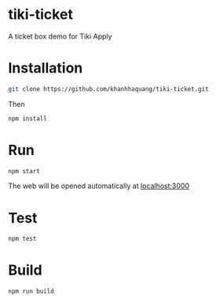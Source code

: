 # tiki-ticket

A ticket box demo for Tiki Apply

# Installation

```sh
git clone https://github.com/khanhhaquang/tiki-ticket.git
```

Then

```sh
npm install
```

# Run

```sh
npm start
```

The web will be opened automatically at [localhost:3000](http://localhost:3000)

# Test

```sh
npm test
```

# Build

```sh
npm run build
```
